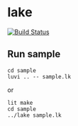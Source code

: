 # lake
[![Build Status](https://travis-ci.org/lua-lake/lake.svg?branch=master)](https://travis-ci.org/lua-lake/lake)

## Run sample
```shell
cd sample
luvi .. -- sample.lk
```

or

```shell
lit make
cd sample
../lake sample.lk
```
